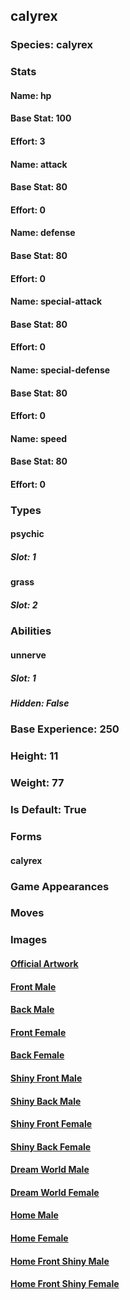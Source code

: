 ## calyrex
### Species: calyrex
### Stats
#### Name: hp
#### Base Stat: 100
#### Effort: 3
#### Name: attack
#### Base Stat: 80
#### Effort: 0
#### Name: defense
#### Base Stat: 80
#### Effort: 0
#### Name: special-attack
#### Base Stat: 80
#### Effort: 0
#### Name: special-defense
#### Base Stat: 80
#### Effort: 0
#### Name: speed
#### Base Stat: 80
#### Effort: 0
### Types
#### psychic
##### Slot: 1
#### grass
##### Slot: 2
### Abilities
#### unnerve
##### Slot: 1
##### Hidden: False
### Base Experience: 250
### Height: 11
### Weight: 77
### Is Default: True
### Forms
#### calyrex
### Game Appearances
### Moves
### Images
#### [Official Artwork](https://raw.githubusercontent.com/PokeAPI/sprites/master/sprites/pokemon/other/official-artwork/898.png)
#### [Front Male](https://raw.githubusercontent.com/PokeAPI/sprites/master/sprites/pokemon/898.png)
#### [Back Male](https://raw.githubusercontent.com/PokeAPI/sprites/master/sprites/pokemon/back/898.png)
#### [Front Female](None)
#### [Back Female](None)
#### [Shiny Front Male](https://raw.githubusercontent.com/PokeAPI/sprites/master/sprites/pokemon/shiny/898.png)
#### [Shiny Back Male](https://raw.githubusercontent.com/PokeAPI/sprites/master/sprites/pokemon/back/898.png)
#### [Shiny Front Female](None)
#### [Shiny Back Female](None)
#### [Dream World Male](None)
#### [Dream World Female](None)
#### [Home Male](https://raw.githubusercontent.com/PokeAPI/sprites/master/sprites/pokemon/other/home/898.png)
#### [Home Female](None)
#### [Home Front Shiny Male](https://raw.githubusercontent.com/PokeAPI/sprites/master/sprites/pokemon/other/home/shiny/898.png)
#### [Home Front Shiny Female](None)